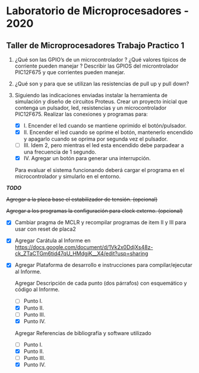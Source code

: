 # Laboratorio de Microprocesadores - 2020

## Taller de Microprocesadores Trabajo Practico  1 

1. ¿Qué son las GPIO’s de un microcontrolador ? ¿Qué valores tipicos de corriente pueden manejar ? Describir las GPIOS del microntrolador PIC12F675 y que corrientes pueden manejar.

2. ¿Qué son y para que se utilizan las resistencias de pull up y pull down?

3. Siguiendo las indicaciones enviadas instalar la herramienta de simulación y diseño de circuitos Proteus.
   Crear un proyecto inicial que contenga un pulsador, led, resistencias y un microcontrolador PIC12F675.
   Realizar las conexiones y programas para: 
   - [x] I. Encender el led cuando se mantiene oprimido el botón/pulsador. 
   - [x] II. Encender el led cuando se oprime el botón, mantenerlo encendido y apagarlo cuando se oprima por segunda vez el pulsador. 
   - [ ] III. Idem 2, pero mientras el led esta encendido debe parpadear a una frecuencia de 1 segundo. 
   - [x] IV. Agregar un botón para generar una interrupción.
   
   Para evaluar el sistema funcionando deberá cargar el programa en el microcontrolador y simularlo en el entorno.

___TODO___

~~Agregar a la placa base el estabilizador de tensión. (opcional)~~

~~Agregar a los programas la configuración para clock externo. (opcional)~~

- [x] Cambiar pragma de MCLR y recompilar programas de item II y III para usar con reset de placa2

- [x] Agregar Carátula al Informe en https://docs.google.com/document/d/1Vk2x0DdjXs48z-ck_ZTaCTGm6tid47qU_HMdgjK__X4/edit?usp=sharing

- [x] Agregar Plataforma de desarrollo e instrucciones para compilar/ejecutar al Informe.

   Agregar Descripción de cada punto (dos párrafos) con esquemático y código al Informe.
   - [ ] Punto I.
   - [x] Punto II.
   - [ ] Punto III.
   - [x] Punto IV.

   Agregar Referencias de bibliografía y software utilizado
   - [ ] Punto I.
   - [x] Punto II.
   - [ ] Punto III.
   - [x] Punto IV.
